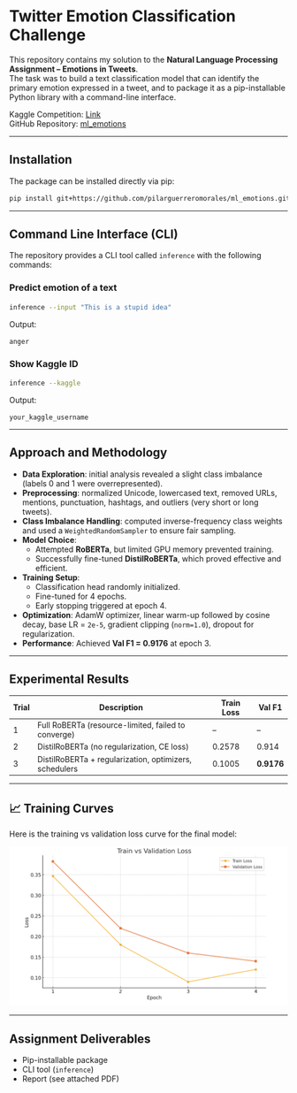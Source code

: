 # Twitter Emotion Classification Challenge

This repository contains my solution to the **Natural Language Processing Assignment – Emotions in Tweets**.  
The task was to build a text classification model that can identify the primary emotion expressed in a tweet, and to package it as a pip-installable Python library with a command-line interface.

Kaggle Competition: [Link](https://www.kaggle.com/t/ded85d1670ed443a810d5d6c32747487)  
GitHub Repository: [ml_emotions](https://github.com/pilarguerreromorales/ml_emotions)

---

## Installation

The package can be installed directly via pip:

```bash
pip install git+https://github.com/pilarguerreromorales/ml_emotions.git
```

---

## Command Line Interface (CLI)

The repository provides a CLI tool called `inference` with the following commands:

### Predict emotion of a text
```bash
inference --input "This is a stupid idea"
```
Output:
```
anger
```

### Show Kaggle ID
```bash
inference --kaggle
```
Output:
```
your_kaggle_username
```

---

## Approach and Methodology

- **Data Exploration**: initial analysis revealed a slight class imbalance (labels 0 and 1 were overrepresented).  
- **Preprocessing**: normalized Unicode, lowercased text, removed URLs, mentions, punctuation, hashtags, and outliers (very short or long tweets).  
- **Class Imbalance Handling**: computed inverse-frequency class weights and used a `WeightedRandomSampler` to ensure fair sampling.  
- **Model Choice**:  
  - Attempted **RoBERTa**, but limited GPU memory prevented training.  
  - Successfully fine-tuned **DistilRoBERTa**, which proved effective and efficient.  
- **Training Setup**:  
  - Classification head randomly initialized.  
  - Fine-tuned for 4 epochs.  
  - Early stopping triggered at epoch 4.  
- **Optimization**: AdamW optimizer, linear warm-up followed by cosine decay, base LR = `2e-5`, gradient clipping (`norm=1.0`), dropout for regularization.  
- **Performance**: Achieved **Val F1 = 0.9176** at epoch 3.

---

## Experimental Results

| Trial | Description | Train Loss | Val F1 |
|-------|-------------|------------|--------|
| 1 | Full RoBERTa (resource-limited, failed to converge) | – | – |
| 2 | DistilRoBERTa (no regularization, CE loss) | 0.2578 | 0.914 |
| 3 | DistilRoBERTa + regularization, optimizers, schedulers | 0.1005 | **0.9176** |

---

## 📈 Training Curves

Here is the training vs validation loss curve for the final model:

![Train vs Validation Loss](Screenshot%202025-09-04%20at%2010.46.26.png)

---

## Assignment Deliverables

- Pip-installable package   
- CLI tool (`inference`)   
- Report (see attached PDF)   
